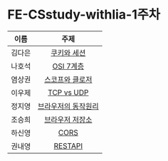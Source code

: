 # FE-CSstudy-withlia-1주차

|  이름  |                                                                                                          주제                                                                                                           |
| :----: | :---------------------------------------------------------------------------------------------------------------------------------------------------------------------------------------------------------------------: |
| 김다은 |                  [쿠키와 세션](https://github.com/prgrms-web-devcourse/FE-CSstudy-withlia/blob/main/1%EC%A3%BC%EC%B0%A8/%EA%B9%80%EB%8B%A4%EC%9D%80-%EC%BF%A0%ED%82%A4%EC%99%80%EC%84%B8%EC%85%98.md)                   |
| 나호석 |                                        [OSI 7계층](https://github.com/prgrms-web-devcourse/FE-CSstudy-withlia/blob/main/1%EC%A3%BC%EC%B0%A8/%EB%82%98%ED%98%B8%EC%84%9D-osi7.md)                                        |
| 염상권 |      [스코프와 클로저](https://github.com/prgrms-web-devcourse/FE-CSstudy-withlia/blob/main/1%EC%A3%BC%EC%B0%A8/%EC%97%BC%EC%83%81%EA%B6%8C-%EC%8A%A4%EC%BD%94%ED%94%84%EC%99%80%20%ED%81%B4%EB%A1%9C%EC%A0%80.md)      |
| 이우제 |                                  [TCP vs UDP](https://github.com/prgrms-web-devcourse/FE-CSstudy-withlia/blob/main/1%EC%A3%BC%EC%B0%A8/%EC%9D%B4%EC%9A%B0%EC%A0%9C-TCP%20vs%20UDP.md)                                   |
| 정지영 | [브라우저의 동작원리](https://github.com/prgrms-web-devcourse/FE-CSstudy-withlia/blob/main/1%EC%A3%BC%EC%B0%A8/%EC%A0%95%EC%A7%80%EC%98%81-%EB%B8%8C%EB%9D%BC%EC%9A%B0%EC%A0%80%EB%8F%99%EC%9E%91%EC%9B%90%EB%A6%AC.md) |
| 조승희 |       [브라우저 저장소](https://github.com/prgrms-web-devcourse/FE-CSstudy-withlia/blob/main/1%EC%A3%BC%EC%B0%A8/%EC%A1%B0%EC%8A%B9%ED%9D%AC-%EB%B8%8C%EB%9D%BC%EC%9A%B0%EC%A0%80%EC%A0%80%EC%9E%A5%EC%86%8C.md)        |
| 하신영 |                                          [CORS](https://github.com/prgrms-web-devcourse/FE-CSstudy-withlia/blob/main/1%EC%A3%BC%EC%B0%A8/%ED%95%98%EC%8B%A0%EC%98%81-CORS.md)                                           |
| 권내영 |                                       [RESTAPI](https://github.com/prgrms-web-devcourse/FE-CSstudy-withlia/blob/main/1%EC%A3%BC%EC%B0%A8/%EA%B6%8C%EB%82%B4%EC%98%81-RESTAPI.md)                                        |
